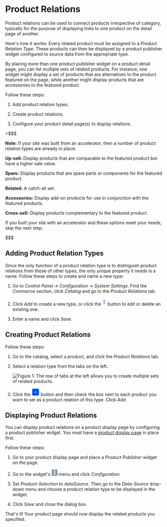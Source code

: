 # Product Relations [](id=product-relations)

Product relations can be used to connect products irrespective of category,
typically for the purpose of displaying links to one product on the detail page
of another.

Here's how it works: Every related product must be assigned to a *Product
Relation Type*. These products can then be displayed by a product publisher
widget configured to source data from the appropriate type.

By placing more than one product publisher widget on a product detail page, you
can list multiple sets of related products. For instance, one widget might
display a set of products that are alternatives to the product featured on the
page, while another might display products that are accessories to the featured
product.

Follow these steps:

1.  Add product relation types.

2.  Create product relations.

3.  Configure your product detail page(s) to display relations.

+$$$

**Note:** If your site was built from an accelerator, then a number of product
relation types are already in place:

**Up-sell:** Display products that are comparable to the featured product
but have a higher sale value.

**Spare:** Display products that are spare parts or components for the featured
product.

**Related:** A catch-all set.

**Accessories:** Display add-on products for use in conjunction with the featured products.

**Cross-sell:** Display products complementary to the featured product.

If you built your site with an accelerator and these options meet your needs,
skip the next step.

$$$

## Adding Product Relation Types [](id=adding-product-relationship-types)

Since the only function of a product relation type is to distinguish product
relations from those of other types, the only unique property it needs is
a name. Follow these steps to create and name a new type:

1.  Go to *Control Panel* &rarr; *Configuration* &rarr; *System Settings*. Find
    the *Commerce* section, click *Catalog* and go to the *Product Relations*
    tab.

2.  Click *Add* to create a new type, or click the
    ![Options](../../../images/icon-options.png) button to edit or delete an
    existing one.

3.  Enter a name and click *Save*.

## Creating Product Relations [](id=creating-product-relations)

Follow these steps:

1.  Go to the catalog, select a product, and click the *Product Relations*
    tab.

2.  Select a relation type from the tabs on the left.

    ![Figure 1: The row of tabs at the left allows you to create multiple sets of related products.](../../../images/product-relations.png)

3.  Click the ![Add](../../../images/icon-add.png) button and then check the
    box next to each product you want to set as a product relation of this type.
    Click *Add*.

## Displaying Product Relations [](id=displaying-product-relations)

You can display product relations on a product display page by configuring
a product publisher widget. You must have a 
[product display page](web/commerce/documentation/-/knowledge_base/1-0/displaying-product-pages)
in place first.

Follow these steps:

1.  Go to your product display page and place a *Product Publisher* widget on the
    page.

2.  Go to the widget's ![Options](../../../images/icon-app-options.png) menu and
    click *Configuration*.

3.  Set *Product-Selection* to *dataSource*. Then go to the *Data-Source*
    drop-down  menu and choose a product relation type to be displayed in
    the widget.

4.  Click *Save* and close the dialog box.

That's it! Your product page should now display the related products you
specified.
